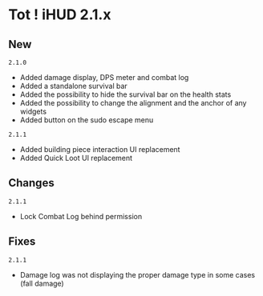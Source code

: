 # Tot ! iHUD 2.1.x
## New

`2.1.0`
- Added damage display, DPS meter and combat log
- Added a standalone survival bar
- Added the possibility to hide the survival bar on the health stats
- Added the possibility to change the alignment and the anchor of any widgets
- Added button on the sudo escape menu

`2.1.1`
- Added building piece interaction UI replacement
- Added Quick Loot UI replacement

## Changes

`2.1.1`
- Lock Combat Log behind permission

## Fixes

`2.1.1`
- Damage log was not displaying the proper damage type in some cases (fall damage)